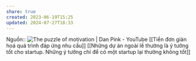```yaml
---
share: true
created: 2023-06-19T15:25
updated: 2024-07-27T18:33
---
```

Nguồn:: ![The puzzle of motivation | Dan Pink - YouTube](https://youtu.be/rrkrvAUbU9Y?t=353)
[[Tiền đơn giản hoá quá trình đáp ứng nhu cầu]]
[[Những dự án ngoài lề thường là ý tưởng tốt cho startup. Những ý tưởng chỉ để có một startup lại thường không tốt]]
